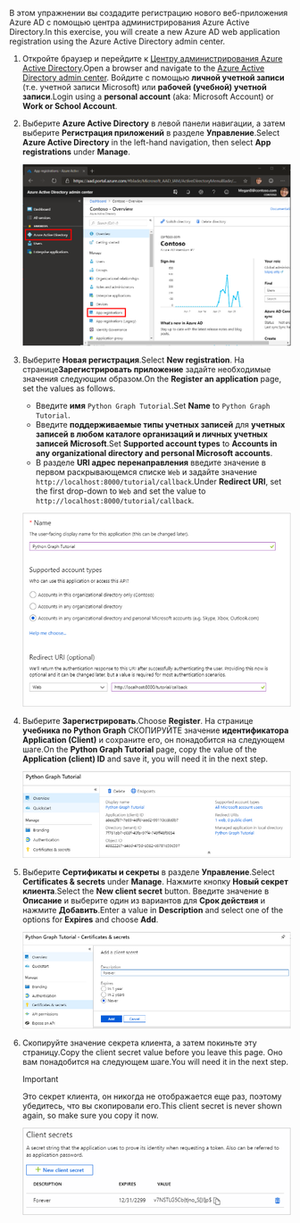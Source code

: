 <!-- markdownlint-disable MD002 MD041 -->

<span data-ttu-id="94de6-101">В этом упражнении вы создадите регистрацию нового веб-приложения Azure AD с помощью центра администрирования Azure Active Directory.</span><span class="sxs-lookup"><span data-stu-id="94de6-101">In this exercise, you will create a new Azure AD web application registration using the Azure Active Directory admin center.</span></span>

1. <span data-ttu-id="94de6-102">Откройте браузер и перейдите к [Центру администрирования Azure Active Directory](https://aad.portal.azure.com).</span><span class="sxs-lookup"><span data-stu-id="94de6-102">Open a browser and navigate to the [Azure Active Directory admin center](https://aad.portal.azure.com).</span></span> <span data-ttu-id="94de6-103">Войдите с помощью **личной учетной записи** (т.е. учетной записи Microsoft) или **рабочей (учебной) учетной записи**.</span><span class="sxs-lookup"><span data-stu-id="94de6-103">Login using a **personal account** (aka: Microsoft Account) or **Work or School Account**.</span></span>

1. <span data-ttu-id="94de6-104">Выберите **Azure Active Directory** в левой панели навигации, а затем выберите **Регистрация приложений** в разделе **Управление**.</span><span class="sxs-lookup"><span data-stu-id="94de6-104">Select **Azure Active Directory** in the left-hand navigation, then select **App registrations** under **Manage**.</span></span>

    ![<span data-ttu-id="94de6-105">Снимок экрана с регистрациями приложений</span><span class="sxs-lookup"><span data-stu-id="94de6-105">A screenshot of the App registrations</span></span> ](./images/aad-portal-app-registrations.png)

1. <span data-ttu-id="94de6-106">Выберите **Новая регистрация**.</span><span class="sxs-lookup"><span data-stu-id="94de6-106">Select **New registration**.</span></span> <span data-ttu-id="94de6-107">На странице**Зарегистрировать приложение** задайте необходимые значения следующим образом.</span><span class="sxs-lookup"><span data-stu-id="94de6-107">On the **Register an application** page, set the values as follows.</span></span>

    - <span data-ttu-id="94de6-108">Введите **имя** `Python Graph Tutorial`.</span><span class="sxs-lookup"><span data-stu-id="94de6-108">Set **Name** to `Python Graph Tutorial`.</span></span>
    - <span data-ttu-id="94de6-109">Введите **поддерживаемые типы учетных записей** для **учетных записей в любом каталоге организаций и личных учетных записей Microsoft**.</span><span class="sxs-lookup"><span data-stu-id="94de6-109">Set **Supported account types** to **Accounts in any organizational directory and personal Microsoft accounts**.</span></span>
    - <span data-ttu-id="94de6-110">В разделе **URI адрес перенаправления** введите значение в первом раскрывающемся списке `Web` и задайте значение `http://localhost:8000/tutorial/callback`.</span><span class="sxs-lookup"><span data-stu-id="94de6-110">Under **Redirect URI**, set the first drop-down to `Web` and set the value to `http://localhost:8000/tutorial/callback`.</span></span>

    ![Снимок страницы "регистрация приложения"](./images/aad-register-an-app.png)

1. <span data-ttu-id="94de6-112">Выберите **Зарегистрировать**.</span><span class="sxs-lookup"><span data-stu-id="94de6-112">Choose **Register**.</span></span> <span data-ttu-id="94de6-113">На странице **учебника по Python Graph** СКОПИРУЙТЕ значение **идентификатора Application (Client)** и сохраните его, он понадобится на следующем шаге.</span><span class="sxs-lookup"><span data-stu-id="94de6-113">On the **Python Graph Tutorial** page, copy the value of the **Application (client) ID** and save it, you will need it in the next step.</span></span>

    ![Снимок экрана с ИДЕНТИФИКАТОРом приложения для новой регистрации приложения](./images/aad-application-id.png)

1. <span data-ttu-id="94de6-115">Выберите **Сертификаты и секреты** в разделе **Управление**.</span><span class="sxs-lookup"><span data-stu-id="94de6-115">Select **Certificates & secrets** under **Manage**.</span></span> <span data-ttu-id="94de6-116">Нажмите кнопку **Новый секрет клиента**.</span><span class="sxs-lookup"><span data-stu-id="94de6-116">Select the **New client secret** button.</span></span> <span data-ttu-id="94de6-117">Введите значение в **Описание** и выберите один из вариантов для **Срок действия** и нажмите **Добавить**.</span><span class="sxs-lookup"><span data-stu-id="94de6-117">Enter a value in **Description** and select one of the options for **Expires** and choose **Add**.</span></span>

    ![Снимок экрана: диалоговое окно добавления секрета клиента](./images/aad-new-client-secret.png)

1. <span data-ttu-id="94de6-119">Скопируйте значение секрета клиента, а затем покиньте эту страницу.</span><span class="sxs-lookup"><span data-stu-id="94de6-119">Copy the client secret value before you leave this page.</span></span> <span data-ttu-id="94de6-120">Оно вам понадобится на следующем шаге.</span><span class="sxs-lookup"><span data-stu-id="94de6-120">You will need it in the next step.</span></span>

    > [!IMPORTANT]
    > <span data-ttu-id="94de6-121">Это секрет клиента, он никогда не отображается еще раз, поэтому убедитесь, что вы скопировали его.</span><span class="sxs-lookup"><span data-stu-id="94de6-121">This client secret is never shown again, so make sure you copy it now.</span></span>

    ![Снимок экрана с недавно добавленным секретом клиента](./images/aad-copy-client-secret.png)